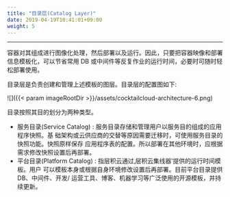 ```yaml
---
title: "目录层(Catalog Layer)"
date: 2019-04-19T10:41:01+09:00
weight: 5
---
```


---
容器对其组成进行图像化处理，然后部署以及运行。因此，只要把容器映像和部署信息模板化，可以节省常用 DB 或中间件等反复作业的运行时间，必要时可随时轻松部署使用。

目录层是负责创建和管理上述模板的图层。目录层的配置图如下:

![]({{< param imageRootDir >}}/assets/cocktailcloud-architecture-6.png)

目录按照其目的划分为两种类型。

* 服务目录(Service Catalog) : 服务目录存储和管理用户以服务目的组成的应用程序快照。基 础架构或云供应商的交替等原因需要迁移时，可使用服务目录的快照功能。快照原样保存 应用程序表的配置。所以部署在其他环境时，应根据需求修改快照设置后再部署。
* 平台目录(Platform Catalog) : 指层积云通过‚层积云集线器‛提供的运行时间模板。用户 可以模板本身或根据自身环境修改设置后再部署。目前平台目录提供 DB、中间件、开发/ 运营工具、博客、机器学习等广泛使用的开源模板，并持续更新。